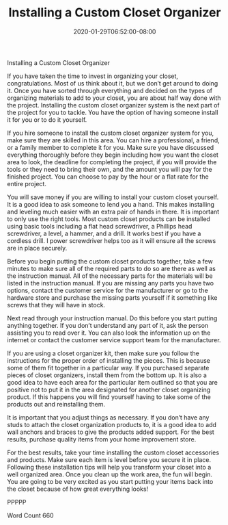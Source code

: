 ﻿---
title: "Installing a Custom Closet Organizer"
date: 2020-01-29T06:52:00-08:00
description: "Closet Organizers txt Tips for Web Success"
featured_image: "/images/Closet Organizers txt.jpg"
tags: ["Closet Organizers txt"]
---

Installing a Custom Closet Organizer

If you have taken the time to invest in organizing your closet, congratulations. Most of us think about it, but we don’t get around to doing it. Once you have sorted through everything and decided on the types of organizing materials to add to your closet, you are about half way done with the project. Installing the custom closet organizer system is the next part of the project for you to tackle. You have the option of having someone install it for you or to do it yourself. 

If you hire someone to install the custom closet organizer system for you, make sure they are skilled in this area. You can hire a professional, a friend, or a family member to complete it for you. Make sure you have discussed everything thoroughly before they begin including how you want the closet area to look, the deadline for completing the project, if you will provide the tools or they need to bring their own, and the amount you will pay for the finished project. You can choose to pay by the hour or a flat rate for the entire project.

You will save money if you are willing to install your custom closet yourself. It is a good idea to ask someone to lend you a hand. This makes installing and leveling much easier with an extra pair of hands in there. It is important to only use the right tools. Most custom closet products can be installed using basic tools including a flat head screwdriver, a Phillips head screwdriver, a level, a hammer, and a drill. It works best if you have a cordless drill. I power screwdriver helps too as it will ensure all the screws are in place securely. 

Before you begin putting the custom closet products together, take a few minutes to make sure all of the required parts to do so are there as well as the instruction manual. All of the necessary parts for the materials will be listed in the instruction manual. If you are missing any parts you have two options, contact the customer service for the manufacturer or go to the hardware store and purchase the missing parts yourself if it something like screws that they will have in stock. 

Next read through your instruction manual. Do this before you start putting anything together. If you don’t understand any part of it, ask the person assisting you to read over it. You can also look the information up on the internet or contact the customer service support team for the manufacturer. 

If you are using a closet organizer kit, then make sure you follow the instructions for the proper order of installing the pieces. This is because some of them fit together in a particular way. If you purchased separate pieces of closet organizers, install them from the bottom up. It is also a good idea to have each area for the particular item outlined so that you are positive not to put it in the area designated for another closet organizing product. If this happens you will find yourself having to take some of the products out and reinstalling them. 

It is important that you adjust things as necessary. If you don’t have any studs to attach the closet organization products to, it is a good idea to add wall anchors and braces to give the products added support. For the best results, purchase quality items from your home improvement store. 

For the best results, take your time installing the custom closet accessories and products. Make sure each item is level before you secure it in place. Following these installation tips will help you transform your closet into a well organized area. Once you clean up the work area, the fun will begin. You are going to be very excited as you start putting your items back into the closet because of how great everything looks! 

PPPPP

Word Count 660

